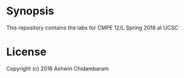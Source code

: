 # Synopsis 
This repository contains the labs for CMPE 12/L Spring 2018 at UCSC

# License 
Copyright (c) 2018 Ashwin Chidambaram 

